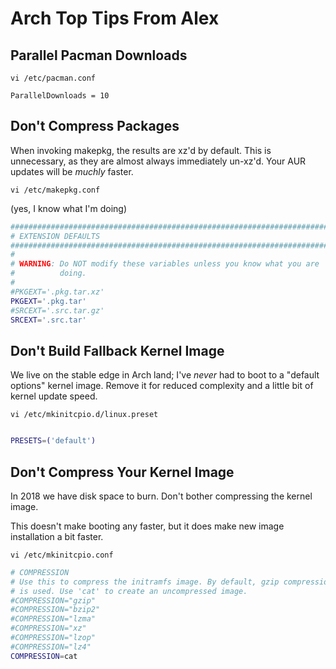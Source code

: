 # Arch Top Tips From Alex

## Parallel Pacman Downloads

`vi /etc/pacman.conf`

```
ParallelDownloads = 10
```

## Don't Compress Packages

When invoking makepkg, the results are xz'd by default. This is unnecessary, as they are almost always immediately un-xz'd. Your AUR updates will be _muchly_ faster.

`vi /etc/makepkg.conf`

(yes, I know what I'm doing)

```sh
#########################################################################
# EXTENSION DEFAULTS
#########################################################################
#
# WARNING: Do NOT modify these variables unless you know what you are
#          doing.
#
#PKGEXT='.pkg.tar.xz'
PKGEXT='.pkg.tar'
#SRCEXT='.src.tar.gz'
SRCEXT='.src.tar'
```

## Don't Build Fallback Kernel Image

We live on the stable edge in Arch land; I've _never_ had to boot to a "default options" kernel image. Remove it for reduced complexity and a little bit of kernel update speed.

`vi /etc/mkinitcpio.d/linux.preset`

```sh

PRESETS=('default')

```

## Don't Compress Your Kernel Image

In 2018 we have disk space to burn. Don't bother compressing the kernel image.

This doesn't make booting any faster, but it does make new image installation a bit faster.

`vi /etc/mkinitcpio.conf`

```sh
# COMPRESSION
# Use this to compress the initramfs image. By default, gzip compression
# is used. Use 'cat' to create an uncompressed image.
#COMPRESSION="gzip"
#COMPRESSION="bzip2"
#COMPRESSION="lzma"
#COMPRESSION="xz"
#COMPRESSION="lzop"
#COMPRESSION="lz4"
COMPRESSION=cat
```
